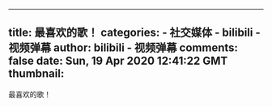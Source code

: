 
---
title: 最喜欢的歌！
categories: 
    - 社交媒体
    - bilibili - 视频弹幕
author: bilibili - 视频弹幕
comments: false
date: Sun, 19 Apr 2020 12:41:22 GMT
thumbnail: 
---

<div>   
最喜欢的歌！  
</div>
            